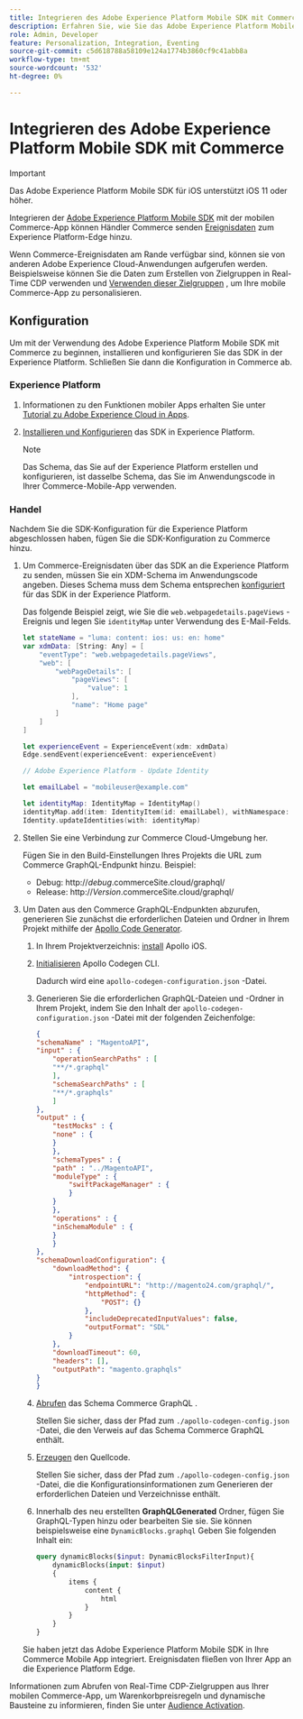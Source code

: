 ```yaml
---
title: Integrieren des Adobe Experience Platform Mobile SDK mit Commerce
description: Erfahren Sie, wie Sie das Adobe Experience Platform Mobile SDK mit Ihrer Headless- oder benutzerdefinierten Commerce-Storefront verwenden.
role: Admin, Developer
feature: Personalization, Integration, Eventing
source-git-commit: c5d618788a58109e124a1774b3860cf9c41abb8a
workflow-type: tm+mt
source-wordcount: '532'
ht-degree: 0%

---
```


# Integrieren des Adobe Experience Platform Mobile SDK mit Commerce

>[!IMPORTANT]
>
>Das Adobe Experience Platform Mobile SDK für iOS unterstützt iOS 11 oder höher.

Integrieren der [Adobe Experience Platform Mobile SDK](https://developer.adobe.com/client-sdks/documentation/) mit der mobilen Commerce-App können Händler Commerce senden  [Ereignisdaten](events.md) zum Experience Platform-Edge hinzu.

Wenn Commerce-Ereignisdaten am Rande verfügbar sind, können sie von anderen Adobe Experience Cloud-Anwendungen aufgerufen werden. Beispielsweise können Sie die Daten zum Erstellen von Zielgruppen in Real-Time CDP verwenden und [Verwenden dieser Zielgruppen](https://experienceleague.adobe.com/docs/commerce-admin/customers/audience-activation.html) , um Ihre mobile Commerce-App zu personalisieren.

## Konfiguration

Um mit der Verwendung des Adobe Experience Platform Mobile SDK mit Commerce zu beginnen, installieren und konfigurieren Sie das SDK in der Experience Platform. Schließen Sie dann die Konfiguration in Commerce ab.

### Experience Platform

1. Informationen zu den Funktionen mobiler Apps erhalten Sie unter [Tutorial zu Adobe Experience Cloud in Apps](https://experienceleague.adobe.com/docs/platform-learn/implement-mobile-sdk/overview.html).

1. [Installieren und Konfigurieren](https://developer.adobe.com/client-sdks/documentation/getting-started/) das SDK in Experience Platform.

   >[!NOTE]
   >
   >Das Schema, das Sie auf der Experience Platform erstellen und konfigurieren, ist dasselbe Schema, das Sie im Anwendungscode in Ihrer Commerce-Mobile-App verwenden.

### Handel

Nachdem Sie die SDK-Konfiguration für die Experience Platform abgeschlossen haben, fügen Sie die SDK-Konfiguration zu Commerce hinzu.

1. Um Commerce-Ereignisdaten über das SDK an die Experience Platform zu senden, müssen Sie ein XDM-Schema im Anwendungscode angeben. Dieses Schema muss dem Schema entsprechen [konfiguriert](https://developer.adobe.com/client-sdks/documentation/getting-started/set-up-schemas-and-datasets/) für das SDK in der Experience Platform.

   Das folgende Beispiel zeigt, wie Sie die `web.webpagedetails.pageViews` -Ereignis und legen Sie `identityMap` unter Verwendung des E-Mail-Felds.

   ```swift
   let stateName = "luma: content: ios: us: en: home"
   var xdmData: [String: Any] = [
       "eventType": "web.webpagedetails.pageViews",
       "web": [
           "webPageDetails": [
               "pageViews": [
                   "value": 1
               ],
               "name": "Home page"
           ]
       ]
   ]
   
   let experienceEvent = ExperienceEvent(xdm: xdmData)
   Edge.sendEvent(experienceEvent: experienceEvent)
   
   // Adobe Experience Platform - Update Identity
   
   let emailLabel = "mobileuser@example.com"
   
   let identityMap: IdentityMap = IdentityMap()
   identityMap.add(item: IdentityItem(id: emailLabel), withNamespace: "Email")
   Identity.updateIdentities(with: identityMap)
   ```

1. Stellen Sie eine Verbindung zur Commerce Cloud-Umgebung her.

   Fügen Sie in den Build-Einstellungen Ihres Projekts die URL zum Commerce GraphQL-Endpunkt hinzu. Beispiel:

   - Debug: http://_debug_.commerceSite.cloud/graphql/
   - Release: http://_Version_.commerceSite.cloud/graphql/

1. Um Daten aus den Commerce GraphQL-Endpunkten abzurufen, generieren Sie zunächst die erforderlichen Dateien und Ordner in Ihrem Projekt mithilfe der [Apollo Code Generator](https://www.apollographql.com/docs/ios/).

   1. In Ihrem Projektverzeichnis: [install](https://www.apollographql.com/docs/ios/get-started#1-install-the-apollo-frameworks) Apollo iOS.

   1. [Initialisieren](https://www.apollographql.com/docs/ios/code-generation/codegen-cli/#initialize) Apollo Codegen CLI.

      Dadurch wird eine `apollo-codegen-configuration.json` -Datei.

   1. Generieren Sie die erforderlichen GraphQL-Dateien und -Ordner in Ihrem Projekt, indem Sie den Inhalt der `apollo-codegen-configuration.json` -Datei mit der folgenden Zeichenfolge:

      ```json
      {
      "schemaName" : "MagentoAPI",
      "input" : {
          "operationSearchPaths" : [
          "**/*.graphql"
          ],
          "schemaSearchPaths" : [
          "**/*.graphqls"
          ]
      },
      "output" : {
          "testMocks" : {
          "none" : {
          }
          },
          "schemaTypes" : {
          "path" : "../MagentoAPI",
          "moduleType" : {
              "swiftPackageManager" : {
              }
          }
          },
          "operations" : {
          "inSchemaModule" : {
          }
          }
      },
      "schemaDownloadConfiguration": {
          "downloadMethod": {
              "introspection": {
                  "endpointURL": "http://magento24.com/graphql/",
                  "httpMethod": {
                      "POST": {}
                  },
                  "includeDeprecatedInputValues": false,
                  "outputFormat": "SDL"
              }
          },
          "downloadTimeout": 60,
          "headers": [],
          "outputPath": "magento.graphqls"
      }
      }
      ```

   1. [Abrufen](https://www.apollographql.com/docs/ios/code-generation/codegen-cli/#fetch-schema) das Schema Commerce GraphQL .

      Stellen Sie sicher, dass der Pfad zum `./apollo-codegen-config.json` -Datei, die den Verweis auf das Schema Commerce GraphQL enthält.

   1. [Erzeugen](https://www.apollographql.com/docs/ios/code-generation/codegen-cli/#generate) den Quellcode.

      Stellen Sie sicher, dass der Pfad zum `./apollo-codegen-config.json` -Datei, die die Konfigurationsinformationen zum Generieren der erforderlichen Dateien und Verzeichnisse enthält.

   1. Innerhalb des neu erstellten **GraphQLGenerated** Ordner, fügen Sie GraphQL-Typen hinzu oder bearbeiten Sie sie. Sie können beispielsweise eine `DynamicBlocks.graphql` Geben Sie folgenden Inhalt ein:

      ```graphql
      query dynamicBlocks($input: DynamicBlocksFilterInput){
          dynamicBlocks(input: $input)
          {
              items {
                  content {
                      html
                  }
              }
          }
      }
      ```

   Sie haben jetzt das Adobe Experience Platform Mobile SDK in Ihre Commerce Mobile App integriert. Ereignisdaten fließen von Ihrer App an die Experience Platform Edge.

Informationen zum Abrufen von Real-Time CDP-Zielgruppen aus Ihrer mobilen Commerce-App, um Warenkorbpreisregeln und dynamische Bausteine zu informieren, finden Sie unter [Audience Activation](https://experienceleague.adobe.com/docs/commerce-admin/customers/audience-activation.html).

